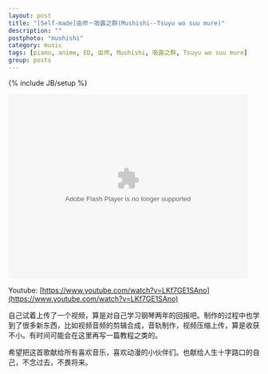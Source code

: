 ```yaml
---
layout: post
title: "[Self-made]虫师－吸露之群(Mushishi--Tsuyu wo suu mure)"
description: ""
postphoto: "mushishi"
category: music
tags: [piano, anime, ED, 虫师, Mushishi, 吸露之群, Tsuyu wo suu mure]
group: posts
---
```

{% include JB/setup %}

<div><object id="ssss" width="480" height="370" ><param name="allowScriptAccess" value="always" /><embed pluginspage="http://www.macromedia.com/go/getflashplayer" src="http://you.video.sina.com.cn/api/sinawebApi/outplayrefer.php/vid=131525533_478_1887411752_1_b02ySCVsWm/K+l1lHz2stqlF+6xCpv2xhGu8s1WgJA9eUA6YJMXNb9wE4SzUBcpB8noLHcwydP0n0h8obalb/s.swf" type="application/x-shockwave-flash" name="ssss" allowFullScreen="true" allowScriptAccess="always" width="480" height="370"></embed></object></div>

Youtube: [https://www.youtube.com/watch?v=LKf7GE1SAno](https://www.youtube.com/watch?v=LKf7GE1SAno)

自己试着上传了一个视频，算是对自己学习钢琴两年的回报吧。制作的过程中也学到了很多新东西，比如视频音频的剪辑合成，音轨制作，视频压缩上传，算是收获不小。有时间可能会在这里再写一篇教程之类的。

希望把这首歌献给所有喜欢音乐，喜欢动漫的小伙伴们。也献给人生十字路口的自己，不念过去，不畏将来。


